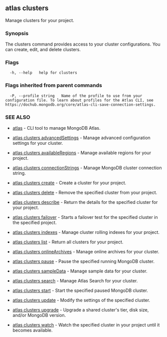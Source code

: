## atlas clusters

Manage clusters for your project.


### Synopsis

The clusters command provides access to your cluster configurations. You can create, edit, and delete clusters.






### Flags

```
  -h, --help   help for clusters

```


### Flags inherited from parent commands

```
  -P, --profile string   Name of the profile to use from your configuration file. To learn about profiles for the Atlas CLI, see https://dochub.mongodb.org/core/atlas-cli-save-connection-settings.

```

### SEE ALSO


* [atlas](atlas.md)	- CLI tool to manage MongoDB Atlas.

* [atlas clusters advancedSettings](atlas_clusters_advancedSettings.md)	- Manage advanced configuration settings for your cluster.

* [atlas clusters availableRegions](atlas_clusters_availableRegions.md)	- Manage available regions for your project.

* [atlas clusters connectionStrings](atlas_clusters_connectionStrings.md)	- Manage MongoDB cluster connection string.

* [atlas clusters create](atlas_clusters_create.md)	- Create a cluster for your project.

* [atlas clusters delete](atlas_clusters_delete.md)	- Remove the specified cluster from your project.

* [atlas clusters describe](atlas_clusters_describe.md)	- Return the details for the specified cluster for your project.

* [atlas clusters failover](atlas_clusters_failover.md)	- Starts a failover test for the specified cluster in the specified project.

* [atlas clusters indexes](atlas_clusters_indexes.md)	- Manage cluster rolling indexes for your project.

* [atlas clusters list](atlas_clusters_list.md)	- Return all clusters for your project.

* [atlas clusters onlineArchives](atlas_clusters_onlineArchives.md)	- Manage online archives for your cluster.

* [atlas clusters pause](atlas_clusters_pause.md)	- Pause the specified running MongoDB cluster.

* [atlas clusters sampleData](atlas_clusters_sampleData.md)	- Manage sample data for your cluster.

* [atlas clusters search](atlas_clusters_search.md)	- Manage Atlas Search for your cluster.

* [atlas clusters start](atlas_clusters_start.md)	- Start the specified paused MongoDB cluster.

* [atlas clusters update](atlas_clusters_update.md)	- Modify the settings of the specified cluster.

* [atlas clusters upgrade](atlas_clusters_upgrade.md)	- Upgrade a shared cluster's tier, disk size, and/or MongoDB version.

* [atlas clusters watch](atlas_clusters_watch.md)	- Watch the specified cluster in your project until it becomes available.



